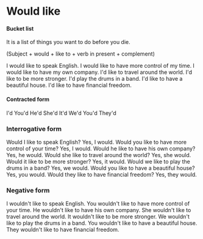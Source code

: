 # Would like

#### Bucket list

It is a list of things you want to do before you die.

(Subject + would + like to + verb in present + complement)

I would like to speak English.
I would like to have more control of my time.
I would like to have my own company.
I'd like to travel around the world.
I'd like to be more stronger.
I'd play the drums in a band.
I'd like to have a beautiful house.
I'd like to have financial freedom.

#### Contracted form
I'd
You'd
He'd
She'd
It'd
We'd
You'd
They'd

### Interrogative form

Would I like to speak English? Yes, I would.
Would you like to have more control of your time? Yes, I would.
Would he like to have his own company? Yes, he would.
Would she like to travel around the world? Yes, she would.
Would it like to be more stronger? Yes, it would.
Would we like to play the drums in a band? Yes, we would.
Would you like to have a beautiful house? Yes, you would.
Would they like to have financial freedom? Yes, they would.

### Negative form

I wouldn't like to speak English.
You wouldn't like to have more control of your time.
He wouldn't like to have his own company.
She wouldn't like to travel around the world.
It wouldn't like to be more stronger.
We wouldn't like to play the drums in a band.
You wouldn't like to have a beautiful house.
They wouldn't like to have financial freedom.
